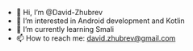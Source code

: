 - 👋 Hi, I’m @David-Zhubrev
- 👀 I’m interested in Android development and Kotlin
- 🌱 I’m currently learning Smali
- 📫 How to reach me: david.zhubrev@gmail.com

<!---
David-Zhubrev/David-Zhubrev is a ✨ special ✨ repository because its `README.md` (this file) appears on your GitHub profile.
You can click the Preview link to take a look at your changes.
--->
